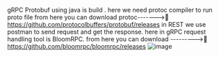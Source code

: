 gRPC Protobuf using java is build . here we need protoc compiler to run proto file 
from here you can download protoc------->🚀
https://github.com/protocolbuffers/protobuf/releases
in REST we use postman to send request and get the response.
here in gRPC request handling tool is BloomRPC.
from here you can download --------->🚀
https://github.com/bloomrpc/bloomrpc/releases
![image](https://github.com/user-attachments/assets/58484ff9-fc9c-414d-bcb4-39268c9d116f)


